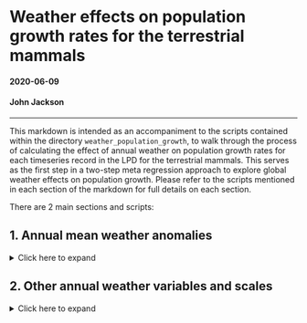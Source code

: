 # Weather effects on population growth rates for the terrestrial mammals

#### 2020-06-09
#### John Jackson

---

This markdown is intended as an accompaniment to the scripts contained within the directory `weather_population_growth`, to walk through the process of calculating the effect of annual weather on population growth rates for each timeseries record in the LPD for the terrestrial mammals. This serves as the first step in a two-step meta regression approach to explore global weather effects on population growth. Please refer to the scripts mentioned in each section of the markdown for full details on each section.

There are 2 main sections and scripts:

## 1. Annual mean weather anomalies
<details>
  <summary>Click here to expand</summary>

### `annual_mean_anomaly.R`

First, we will walk through the process for calculating weather effects using the mean annual weather anomaly for a 5km buffer radius around the study site to demonstrate the process before expanding this out to look across different radius sizes and for different weather variables. We need to join the annual chelsa anomaly data with our population growth data first:

```
##__________________________________________________________________________________________________
#### 1. Load data ####

# mammal data
load("../rawdata/mammal.RData")
glimpse(mammal)

# annual weather anomaly - focus on just the mean anomaly in this script at a 5km range
mam_chelsa_annual <- readRDS("data/mam_chelsa_annual.RDS") %>% 
  filter(scale == "scale_5km") %>% 
  dplyr::select(ID,year, weather_scale = scale, mean_temp_anomaly, mean_precip_anomaly)
glimpse(mam_chelsa_annual)

##__________________________________________________________________________________________________
#### 2. Joining data ####

mammal_weather <- mammal %>% 
  left_join(., y = mam_chelsa_annual, by = c("ID", "year"))
```

Now using the raw data here, we can begin to explore some of the hypotheses of our study. We want to see if there are consistent weather effects on population growth rates across taxa or spatial scales. We can plot out the population growth rate in each year with respect to the taxanomic Order of the corresponding species and the ecological realm.

<img src="../plots/weather_pop_growth/species_anomal_pgr.jpeg" width="700" />
<img src="../plots/weather_pop_growth/realm_anomal_pgr.jpeg" width="700" />

There doesn't seem to be an obvious pattern across realms or taxa, which is perhaps what we expect.

### Calculating weather effects on population growth rate

Now, we want to look at this hypothesis explictly using the timeseries data from each study, whilst accounting for density dependence and any temporal trends in the data. We estimate weather effects on population growth rate for each record using a linear model. Here, the population growth rate *r* at time *t* is given by

<img src="../plots/weather_pop_growth/model_equation.png" width="500" />

where beta 0 is the intercept, omega (*w*) gives the weather variable at time *t* with coefficient beta 1, X gives the *ln* abundance at time *t* with coefficient beta 2, and y gives the year at time *t* with coefficient beta 3. Thus, this linear model estimates the effect of weather, density dependence and the trend on population growth rates, respectively. In this script, the weather variable is the annual mean temperature and precipitation anomaly at a 5km buffer radius. We calculated linear models and extracted the beta coefficients as follows:

```
pgr_weather <- mammal_weather %>% 
  group_by(ID_block) %>% 
  group_modify(~{
    
    # Temperature
    mod_temp = lm(pop_growth_rate ~ mean_temp_anomaly + ln_abundance + year, data = .)
    
    # Precipitation + dealing with NA values
    if(length(which(is.na(.$mean_precip_anomaly) == T)) == 0){
    mod_precip = lm(pop_growth_rate ~ mean_precip_anomaly + ln_abundance + year, data = .)
    coef_precipmod = mod_precip$coefficients}
    else{coef_precipmod = rep(NA,4)}
    
    tibble(.[1,],
           coef_temp = mod_temp$coefficients[2],
           coef_precip = coef_precipmod[2],
           coef_abun = mod_temp$coefficients[3], 
           coef_trend = mod_temp$coefficients[4],
           
           coef_abun2 = coef_precipmod[3], 
           coef_trend2 = coef_precipmod[4],
           n_obs = nrow(.))
  }) 
```

Note that we extract coefficients for the abundance and the year for both temperature and precipitation. These are largely very similar, but vary based on the differences in the weather effect.

Now we have model coefficients for each of the 502 10> year records for the terrestrial mammals. We can now look at comparative patterns in these coefficients. First, the overall density distributions of each of the coefficients across the records. Here you can see ridge density plots for each of the coefficient, with coefficients between -1 and 1 shown here. **It is important to note that coefficients can be much larger, and this restriction is to better display the density distribution**.

<img src="../plots/weather_pop_growth/overall_coefficients_mnanom_5km.jpeg" width="700" />

As with the raw data, we can see again from this that there doesn't seem to be a consistent pattern of weather effects on population growth rates for either precipitation or temperature. The same goes for trend effects. This is indicative of population-specific (or other level i.e phylogentic or spatial) responses. 

We can also start to explore the hypotheses of the study by looking at these coefficients across different taxanomic groups, ecological realms and latitude.

<img src="../plots/weather_pop_growth/coef_order_mnanom_5km.jpeg" width="700" />
<img src="../plots/weather_pop_growth/coef_realm_mnanom_5km.jpeg" width="700" />
<img src="../plots/weather_pop_growth/coef_lat_mnanom_5km.jpeg" width="700" />

These coefficients or effects sizes form the basis of our meta-regression approach across taxa.

</details>

## 2. Other annual weather variables and scales
<details>
  <summary>Click here to expand</summary>

### `annual_weather_variables.R`

Now we want to repeat the same linear modelling framework but expand to calculate coefficients for all of our annual weather variables and spatial scales. We begin in very much the same way, but don't exclude any of the spatial scales or weather variables.

```
##__________________________________________________________________________________________________
#### 1. Load data ####

# mammal data
load("../rawdata/mammal.RData")
glimpse(mammal)

# annual weather anomaly - focus on just the mean anomaly in this script at a 5km range
mam_chelsa_annual <- readRDS("data/mam_chelsa_annual.RDS") %>% 
  dplyr::select(-c(4:6))
glimpse(mam_chelsa_annual)

##__________________________________________________________________________________________________
#### 2. Joining data ####

mammal_weather <- mammal %>% 
  left_join(., y = mam_chelsa_annual, by = c("ID", "year"))

```

To estimate weather effects for each record, we iterate through weather variables and spatial scales for each, fit a linear model that also incorporates density dependence and trend effects (as above), and extract the weather effects. 

```
##__________________________________________________________________________________________________
#### 3. Linear models for each variable and scale for each record ####

# 3a. set up iteration data
# Ignoring number of odd days vars for now - they follow a zero inflated pattern
iter_dat <- expand_grid(ID_block = unique(mammal_weather$ID_block),
                               scale = unique(mammal_weather$scale),
                               weather_var = colnames(mammal_weather)[24:39])

# 3b. weather coefficients for each variable
pgr_weather_res <- bind_rows(lapply(X = 1:nrow(iter_dat), function(x){
  
  crow = iter_dat[x,]
  
  # current data
  cdat = mammal_weather %>% 
    filter(ID_block == crow$ID_block, scale == crow$scale) %>% 
    dplyr::select(ID_block, year, ln_abundance,
                  weather_val = crow$weather_var,
                  pop_growth_rate)
  
  # record info
  rec_info = mammal_weather %>% 
    filter(ID_block == crow$ID_block, scale == crow$scale) %>% 
    dplyr::select(2:17) %>% 
    slice(1)
  
  # model
  if(length(which(is.na(cdat$weather_val) == T)) > 0){modcoef = rep(NA,4)}
  else{mod_weather = lm(pop_growth_rate ~ weather_val + ln_abundance + year, data = cdat)
       modcoef = coefficients(mod_weather)}
  
  # returning data
  cat('\r',"Your Job is",round((x/nrow(iter_dat))*100, 0),"% Complete       ")
  return(tibble(crow, coef_weather = modcoef[2], 
                coef_abun = modcoef[3], coef_trend = modcoef[4],
                rec_info))
}))
  
# 3c. Adding in weather variable labels
pgr_weather_res <- pgr_weather_res %>% 
  mutate(weather_var_lab = stringr::str_to_sentence(gsub("_", " ", weather_var))) %>% 
  mutate(weather_var_lab = gsub("emp", "emperature", weather_var_lab),
         weather_var_lab = gsub("recip", "recipitation", weather_var_lab))
```

This gives us weather coefficients for each variable and scale of our 502 records. Assuming first that all spatial scales are ~identical in their effect size, here we plot the density of the weather coefficient for each of the weather variables. This shows that coefficients of weather effects are largely very small across records. However, there are some cases with large weather coefficients and some distributions that suggest there may be patterns.

<img src="../plots/weather_pop_growth/coef_weather_vars.jpeg" width="600" />

We can also have a look at how the weather coefficients we obtained are different based on the buffer radius or spatial scale that was chosen. Below we can see a pairs.panel plot that displays the correlations in all weather coefficients between the scales. You can see that they are virtually identical.

<img src="../plots/weather_pop_growth/scale_weather_coef.jpeg" width="600" />

Finally, we want to look at whether the abundance and trend coefficients calculated when each weather variable was in the model are consistent across the weather variables. Here we have a correlation matrix for the abundance (left) and trend (right) coefficients for all 16 weather variables. You can see that they are very highly correlated across weather variables.

<img src="../plots/weather_pop_growth/abundance_trend_cormat.jpeg" width="1000" />

</details>